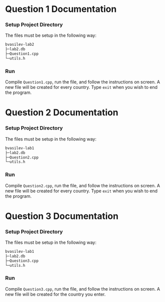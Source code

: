 # Question 1 Documentation

### Setup Project Directory

The files must be setup in the following way:

```bash
bvasilev-lab2
├─lab2.db
├─Question1.cpp
└─utils.h
```

### Run

Compile `Question1.cpp`, run the file, and follow the instructions on screen. A new file will be created for every
country. Type `exit` when you wish to end the program.

# Question 2 Documentation

### Setup Project Directory

The files must be setup in the following way:

```bash
bvasilev-lab1
├─lab2.db
├─Question2.cpp
└─utils.h
```

### Run

Compile `Question2.cpp`, run the file, and follow the instructions on screen. A new file will be created for every
country. Type `exit` when you wish to end the program.

# Question 3 Documentation

### Setup Project Directory

The files must be setup in the following way:

```bash
bvasilev-lab1
├─lab2.db
├─Question3.cpp
└─utils.h
```

### Run

Compile `Question3.cpp`, run the file, and follow the instructions on screen. A new file will be created for the country you enter.
